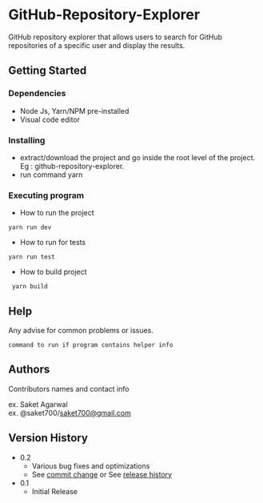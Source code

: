 # GitHub-Repository-Explorer
GitHub repository explorer that allows users to search for GitHub repositories of a specific user and display the results.

## Getting Started

### Dependencies

* Node Js, Yarn/NPM pre-installed
* Visual code editor

### Installing

* extract/download the project and go inside the root level of the project. Eg : github-repository-explorer.
* run command yarn

### Executing program

* How to run the project
```
yarn run dev
```

* How to run for tests
```
yarn run test
```

* How to build project
```
 yarn build
```

## Help

Any advise for common problems or issues.
```
command to run if program contains helper info
```

## Authors

Contributors names and contact info

ex. Saket Agarwal  
ex. @saket700/saket700@gmail.com

## Version History

* 0.2
    * Various bug fixes and optimizations
    * See [commit change]() or See [release history]()
* 0.1
    * Initial Release

